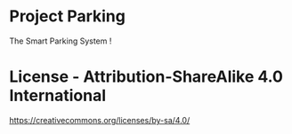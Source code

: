 # Project Parking
The Smart Parking System !

# License - Attribution-ShareAlike 4.0 International
https://creativecommons.org/licenses/by-sa/4.0/
